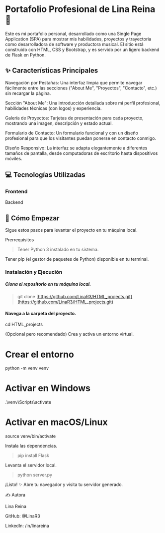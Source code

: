 # Portafolio Profesional de Lina Reina 👋

Este es mi portafolio personal, desarrollado como una Single Page Application (SPA) para mostrar mis habilidades, proyectos y trayectoria como desarrolladora de software y productora musical. El sitio está construido con HTML, CSS y Bootstrap, y es servido por un ligero backend de Flask en Python.

## ✨ Características Principales

Navegación por Pestañas: Una interfaz limpia que permite navegar fácilmente entre las secciones ("About Me", "Proyectos", "Contacto", etc.) sin recargar la página.

Sección "About Me": Una introducción detallada sobre mi perfil profesional, habilidades técnicas (con logos) y experiencia.

Galería de Proyectos: Tarjetas de presentación para cada proyecto, mostrando una imagen, descripción y estado actual.

Formulario de Contacto: Un formulario funcional y con un diseño profesional para que los visitantes puedan ponerse en contacto conmigo.

Diseño Responsivo: La interfaz se adapta elegantemente a diferentes tamaños de pantalla, desde computadoras de escritorio hasta dispositivos móviles.

## 💻 Tecnologías Utilizadas

### Frontend

Backend

## 🚀 Cómo Empezar

Sigue estos pasos para levantar el proyecto en tu máquina local.

Prerrequisitos

> Tener Python 3 instalado en tu sistema.

Tener pip (el gestor de paquetes de Python) disponible en tu terminal.

### Instalación y Ejecución

##### Clona el repositorio en tu máquina local.

> git clone [https://github.com/LinaR3/HTML_projects.git](https://github.com/LinaR3/HTML_projects.git)


#### Navega a la carpeta del proyecto.

cd HTML_projects


(Opcional pero recomendado) Crea y activa un entorno virtual.

# Crear el entorno
python -m venv venv

# Activar en Windows
.\venv\Scripts\activate

# Activar en macOS/Linux
source venv/bin/activate


Instala las dependencias.

> pip install Flask


Levanta el servidor local.

> python server.py


¡Listo! ✨ Abre tu navegador y visita  tu servidor generado.

✍️ Autora

Lina Reina

GitHub: @LinaR3

LinkedIn: /in/linareina